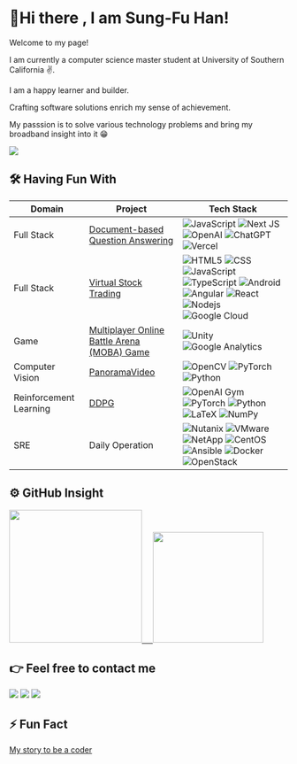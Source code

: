 
<!--
**wallinslax/wallinslax** is a ✨ _special_ ✨ repository because its `README.md` (this file) appears on your GitHub profile.

Here are some ideas to get you started:

- 🔭 I’m currently working on ...
- 🌱 I’m currently learning ...
- 👯 I’m looking to collaborate on ...
- 🤔 I’m looking for help with ...
- 💬 Ask me about ...
- 📫 How to reach me: ...
- 😄 Pronouns: ...
- ⚡ Fun fact: ...
&nbsp;

### Full Stack Project
- [Virtual Stock Trading](https://github.com/wallinslax/Virtual-Stock-Trading)

![HTML5](https://img.shields.io/badge/HTML5-E34F26?style=for-the-badge&logo=html5&logoColor=white)
![CSS](https://img.shields.io/badge/CSS3-1572B6?style=for-the-badge&logo=css3&logoColor=white)
![JavaScript](https://img.shields.io/badge/JavaScript-323330?style=for-the-badge&logo=javascript&logoColor=F7DF1E)
![TypeScript](https://img.shields.io/badge/TypeScript-007ACC?style=for-the-badge&logo=typescript&logoColor=white)
![Android](https://img.shields.io/badge/Android-3DDC84?style=for-the-badge&logo=android&logoColor=white)
![Angular](https://img.shields.io/badge/Angular-DD0031?style=for-the-badge&logo=angular&logoColor=white)
![React](https://img.shields.io/badge/React-20232A?style=for-the-badge&logo=react&logoColor=61DAFB)
![Nodejs](https://img.shields.io/badge/-Nodejs-339933?style=for-the-badge&logo=Node.js&logoColor=ffffff)
![Google Cloud](https://img.shields.io/static/v1?style=for-the-badge&message=Google+Cloud&color=4285F4&logo=Google+Cloud&logoColor=FFFFFF&label=)

### Game Project
- [Multiplayer Online Battle Arena (MOBA) Game](https://github.com/DaydreamUSC/ElementalWar)

![Unity](https://img.shields.io/badge/Unity-100000?style=for-the-badge&logo=unity&logoColor=white)
![Google Analytics](https://img.shields.io/badge/Google%20Analytics-E37400?style=for-the-badge&logo=google%20analytics&logoColor=white)

### Computer Vision Project
- [PanoramaVideo](https://github.com/wallinslax/PanoramaVideo)

![OpenCV](https://img.shields.io/badge/opencv-%23white.svg?style=for-the-badge&logo=opencv&logoColor=white)
![PyTorch](https://img.shields.io/badge/PyTorch-%23EE4C2C.svg?style=for-the-badge&logo=PyTorch&logoColor=white)
![Python](http://img.shields.io/badge/-Python-3776AB?style=for-the-badge&logo=python&logoColor=ffffff)

### Reinforcement Learning Research
- [DDPG](https://github.com/wallinslax/CellFreeCLCA_RL)

![OpenAI Gym](https://img.shields.io/static/v1?style=for-the-badge&message=OpenAI+Gym&color=0081A5&logo=OpenAI+Gym&logoColor=FFFFFF&label=)
![PyTorch](https://img.shields.io/badge/PyTorch-%23EE4C2C.svg?style=for-the-badge&logo=PyTorch&logoColor=white)
![Python](http://img.shields.io/badge/-Python-3776AB?style=for-the-badge&logo=python&logoColor=ffffff)
![LaTeX](https://img.shields.io/badge/latex-%23008080.svg?style=for-the-badge&logo=latex&logoColor=white)
![NumPy](https://img.shields.io/badge/numpy-%23013243.svg?style=for-the-badge&logo=numpy&logoColor=white)

### SRE Skillset
![Nutanix](https://img.shields.io/static/v1?style=for-the-badge&message=Nutanix&color=024DA1&logo=Nutanix&logoColor=FFFFFF&label=)
![VMware](https://img.shields.io/static/v1?style=for-the-badge&message=VMware&color=607078&logo=VMware&logoColor=FFFFFF&label=)
![NetApp](https://img.shields.io/static/v1?style=for-the-badge&message=NetApp&color=0067C5&logo=NetApp&logoColor=FFFFFF&label=)
![CentOS](https://img.shields.io/static/v1?style=for-the-badge&message=CentOS&color=262577&logo=CentOS&logoColor=FFFFFF&label=)
![Ansible](https://img.shields.io/static/v1?style=for-the-badge&message=Ansible&color=EE0000&logo=Ansible&logoColor=FFFFFF&label=)
![Docker](https://img.shields.io/static/v1?style=for-the-badge&message=Docker&color=2496ED&logo=Docker&logoColor=FFFFFF&label=)
![OpenStack](https://img.shields.io/static/v1?style=for-the-badge&message=OpenStack&color=ED1944&logo=OpenStack&logoColor=FFFFFF&label=)

[icons]: (https://github.com/alexandresanlim/Badges4-README.md-Profile#readme)
-->


# 👋Hi there , I am Sung-Fu Han!

Welcome to my page!

I am currently a computer science master student at University of Southern California ✌️. 

I am a happy learner and builder.

Crafting software solutions enrich my sense of achievement.

My passsion is to solve various technology problems and bring my broadband insight into it :grin:

<img src="https://komarev.com/ghpvc/?username=wallinslax&color=blueviolet&style=flat">


## 🛠 Having Fun With
| Domain | Project | Tech Stack |
| --- | ----------- | -----------|
| Full Stack | [Document-based Question Answering](https://github.com/wallinslax/wallinslax/tree/main/langChatNextjs) | ![JavaScript](https://img.shields.io/badge/JavaScript-323330?style=for-the-badge&logo=javascript&logoColor=F7DF1E) ![Next JS](https://img.shields.io/badge/Next-black?style=for-the-badge&logo=next.js&logoColor=white) ![OpenAI](https://img.shields.io/static/v1?style=for-the-badge&message=OpenAI&color=0081A5&logo=OpenAI&logoColor=FFFFFF&label=) ![ChatGPT](https://img.shields.io/badge/chatGPT-74aa9c?style=for-the-badge&logo=openai&logoColor=white) ![Vercel](https://img.shields.io/badge/Vercel-000000?style=for-the-badge&logo=vercel&logoColor=white) |
| Full Stack | [Virtual Stock Trading](https://github.com/wallinslax/Virtual-Stock-Trading) | ![HTML5](https://img.shields.io/badge/HTML5-E34F26?style=for-the-badge&logo=html5&logoColor=white) ![CSS](https://img.shields.io/badge/CSS3-1572B6?style=for-the-badge&logo=css3&logoColor=white) ![JavaScript](https://img.shields.io/badge/JavaScript-323330?style=for-the-badge&logo=javascript&logoColor=F7DF1E) ![TypeScript](https://img.shields.io/badge/TypeScript-007ACC?style=for-the-badge&logo=typescript&logoColor=white) ![Android](https://img.shields.io/badge/Android-3DDC84?style=for-the-badge&logo=android&logoColor=white) ![Angular](https://img.shields.io/badge/Angular-DD0031?style=for-the-badge&logo=angular&logoColor=white) ![React](https://img.shields.io/badge/React-20232A?style=for-the-badge&logo=react&logoColor=61DAFB) ![Nodejs](https://img.shields.io/badge/-Nodejs-339933?style=for-the-badge&logo=Node.js&logoColor=ffffff) ![Google Cloud](https://img.shields.io/static/v1?style=for-the-badge&message=Google+Cloud&color=4285F4&logo=Google+Cloud&logoColor=FFFFFF&label=) |
| Game | [Multiplayer Online Battle Arena (MOBA) Game](https://github.com/DaydreamUSC/ElementalWar) | ![Unity](https://img.shields.io/badge/Unity-100000?style=for-the-badge&logo=unity&logoColor=white) ![Google Analytics](https://img.shields.io/badge/Google%20Analytics-E37400?style=for-the-badge&logo=google%20analytics&logoColor=white)|
| Computer Vision | [PanoramaVideo](https://github.com/wallinslax/PanoramaVideo) | ![OpenCV](https://img.shields.io/badge/opencv-%23white.svg?style=for-the-badge&logo=opencv&logoColor=white) ![PyTorch](https://img.shields.io/badge/PyTorch-%23EE4C2C.svg?style=for-the-badge&logo=PyTorch&logoColor=white) ![Python](http://img.shields.io/badge/-Python-3776AB?style=for-the-badge&logo=python&logoColor=ffffff) |
| Reinforcement Learning | [DDPG](https://github.com/wallinslax/CellFreeCLCA_RL) | ![OpenAI Gym](https://img.shields.io/static/v1?style=for-the-badge&message=OpenAI+Gym&color=0081A5&logo=OpenAI+Gym&logoColor=FFFFFF&label=) ![PyTorch](https://img.shields.io/badge/PyTorch-%23EE4C2C.svg?style=for-the-badge&logo=PyTorch&logoColor=white) ![Python](http://img.shields.io/badge/-Python-3776AB?style=for-the-badge&logo=python&logoColor=ffffff) ![LaTeX](https://img.shields.io/badge/latex-%23008080.svg?style=for-the-badge&logo=latex&logoColor=white) ![NumPy](https://img.shields.io/badge/numpy-%23013243.svg?style=for-the-badge&logo=numpy&logoColor=white) |
|SRE| Daily Operation |![Nutanix](https://img.shields.io/static/v1?style=for-the-badge&message=Nutanix&color=024DA1&logo=Nutanix&logoColor=FFFFFF&label=) ![VMware](https://img.shields.io/static/v1?style=for-the-badge&message=VMware&color=607078&logo=VMware&logoColor=FFFFFF&label=) ![NetApp](https://img.shields.io/static/v1?style=for-the-badge&message=NetApp&color=0067C5&logo=NetApp&logoColor=FFFFFF&label=) ![CentOS](https://img.shields.io/static/v1?style=for-the-badge&message=CentOS&color=262577&logo=CentOS&logoColor=FFFFFF&label=) ![Ansible](https://img.shields.io/static/v1?style=for-the-badge&message=Ansible&color=EE0000&logo=Ansible&logoColor=FFFFFF&label=) ![Docker](https://img.shields.io/static/v1?style=for-the-badge&message=Docker&color=2496ED&logo=Docker&logoColor=FFFFFF&label=) ![OpenStack](https://img.shields.io/static/v1?style=for-the-badge&message=OpenStack&color=ED1944&logo=OpenStack&logoColor=FFFFFF&label=)|


## ⚙️ GitHub Insight
<a href="https://github.com/ChiaHaoChangTw?tab=repositories">
  <img height="240" src="https://github-readme-stats.vercel.app/api/top-langs/?username=wallinslax&theme=swift">
  &nbsp;&nbsp;&nbsp;
  <img height="200" src="https://github-readme-stats.vercel.app/api?username=wallinslax&theme=swift">
</a>

[GitHub stats]: (https://github.com/anuraghazra/github-readme-stats)

## :point_right: Feel free to contact me
<a href="mailto:sfhan@usc.edu"><img src="https://img.shields.io/badge/-sfhan@usc.edu-D14836?style=flat&logo=Gmail&logoColor=white"/></a>
<a href="https://linkedin.com/in/sungfuhan"><img src="https://img.shields.io/badge/-Sung Fu Han-0077B5?style=flat&logo=Linkedin&logoColor=white"/></a>
<a href="https://facebook.com/wallinslax"><img src="https://img.shields.io/badge/-Sung Fu Han-1877F2?style=flat&logo=Facebook&logoColor=white"/></a>

## ⚡ Fun Fact
[My story to be a coder](https://www.linkedin.com/posts/sungfuhan_i-would-like-to-share-the-story-why-i-want-activity-6843957426618810368-wV0Q?utm_source=share&utm_medium=member_desktop)
